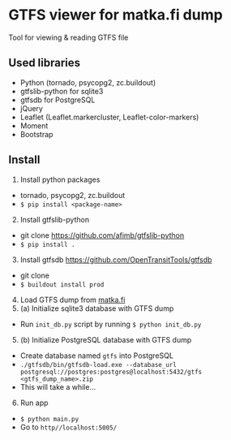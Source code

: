 # GTFS viewer for matka.fi dump

Tool for viewing & reading GTFS file

## Used libraries

* Python (tornado, psycopg2, zc.buildout)
* gtfslib-python for sqlite3
* gtfsdb for PostgreSQL
* jQuery
* Leaflet (Leaflet.markercluster, Leaflet-color-markers)
* Moment
* Bootstrap

## Install

1. Install python packages
  * tornado, psycopg2, zc.buildout
  * `$ pip install <package-name>`
2. Install gtfslib-python
  * git clone https://github.com/afimb/gtfslib-python
  * `$ pip install .`
3. Install gtfsdb https://github.com/OpenTransitTools/gtfsdb
  * git clone
  * `$ buildout install prod`
4. Load GTFS dump from [matka.fi](developer.matka.fi/pages/en/home.php)
5. (a) Initialize sqlite3 database with GTFS dump
  * Run `init_db.py` script by running `$ python init_db.py`
5. (b) Initialize PostgreSQL database with GTFS dump
  * Create database named `gtfs` into PostgreSQL
  * `./gtfsdb/bin/gtfsdb-load.exe --database_url postgresql://postgres:postgres@localhost:5432/gtfs <gtfs_dump_name>.zip`
  * This will take a while...
6. Run app
  * `$ python main.py`
  * Go to `http//localhost:5005/`
